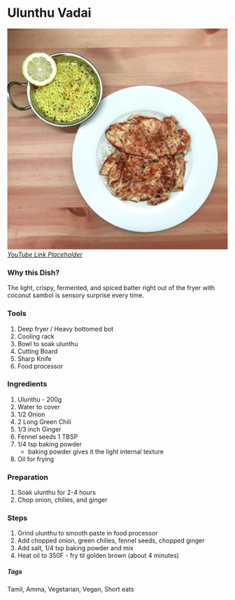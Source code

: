 # Ulunthu Vadai
![Lemon Rice](../images/lemon-rice.jpg)
[*YouTube Link Placeholder*]()

### Why this Dish?
The light, crispy, fermented, and spiced batter right out of the fryer with coconut sambol is sensory surprise every time. 

### Tools
1. Deep fryer / Heavy bottomed bot
1. Cooling rack 
1. Bowl to soak ulunthu
1. Cutting Board
1. Sharp Knife
1. Food processor

### Ingredients
1. Ulunthu - 200g
1. Water to cover
1. 1/2 Onion
1. 2 Long Green Chili
1. 1/3 inch Ginger
1. Fennel seeds 1 TBSP
1. 1/4 tsp baking powder
    * baking powder gives it the light internal texture
1. Oil for frying

### Preparation
1. Soak ulunthu for 2-4 hours
1. Chop onion, chilies, and ginger

### Steps
1. Grind ulunthu to smooth paste in food processor
1. Add chopped onion, green chilies, fennel seeds, chopped ginger
1. Add salt, 1/4 tsp baking powder and mix
1. Heat oil to 350F - fry til golden brown (about 4 minutes)

##### Tags
Tamil, Amma, Vegetarian, Vegan, Short eats 